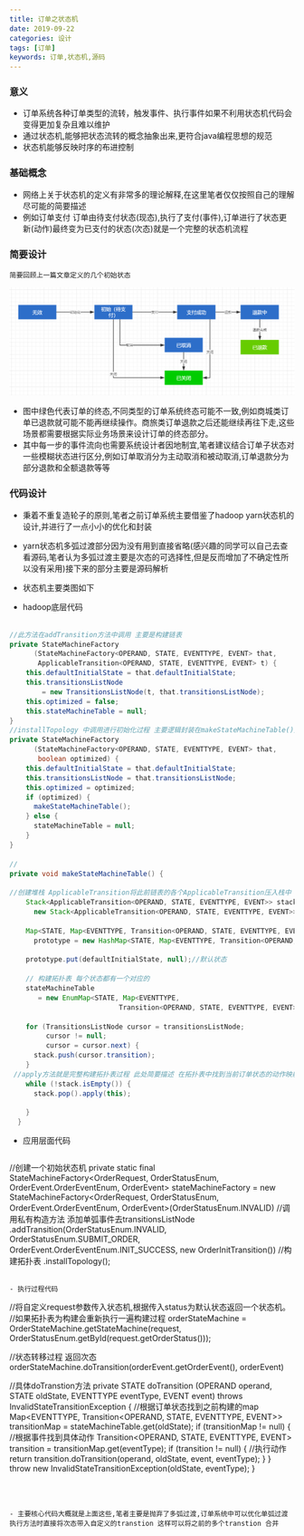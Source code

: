 ```yaml
---
title: 订单之状态机
date: 2019-09-22 
categories: 设计
tags: [订单]
keywords: 订单,状态机,源码
---
```


### 意义

- 订单系统各种订单类型的流转，触发事件、执行事件如果不利用状态机代码会变得更加复杂且难以维护
- 通过状态机,能够把状态流转的概念抽象出来,更符合java编程思想的规范
- 状态机能够反映时序的布进控制

<!--more--> 

### 基础概念

- 网络上关于状态机的定义有非常多的理论解释,在这里笔者仅仅按照自己的理解尽可能的简要描述
- 例如订单支付 订单由待支付状态(现态),执行了支付(事件),订单进行了状态更新(动作)最终变为已支付的状态(次态)就是一个完整的状态机流程

### 简要设计

	简要回顾上一篇文章定义的几个初始状态
 ![state](/images/orderImage/state.png)

- 图中绿色代表订单的终态,不同类型的订单系统终态可能不一致,例如商城类订单已退款就可能不能再继续操作。商旅类订单退款之后还能继续再往下走,这些场景都需要根据实际业务场景来设计订单的终态部分。
- 其中每一步的事件流向也需要系统设计者因地制宜,笔者建议结合订单子状态对一些模糊状态进行区分,例如订单取消分为主动取消和被动取消,订单退款分为部分退款和全额退款等等

### 代码设计
- 秉着不重复造轮子的原则,笔者之前订单系统主要借鉴了hadoop yarn状态机的设计,并进行了一点小小的优化和封装
- yarn状态机多弧过渡部分因为没有用到直接省略(感兴趣的同学可以自己去查看源码,笔者认为多弧过渡主要是次态的可选择性,但是反而增加了不确定性所以没有采用)接下来的部分主要是源码解析

- 状态机主要类图如下

- hadoop底层代码
```java

//此方法在addTransition方法中调用 主要是构建链表
private StateMachineFactory
      (StateMachineFactory<OPERAND, STATE, EVENTTYPE, EVENT> that,
       ApplicableTransition<OPERAND, STATE, EVENTTYPE, EVENT> t) {
    this.defaultInitialState = that.defaultInitialState;
    this.transitionsListNode 
        = new TransitionsListNode(t, that.transitionsListNode);
    this.optimized = false;
    this.stateMachineTable = null;
}
//installTopology 中调用进行初始化过程 主要逻辑封装在makeStateMachineTable()方法中
private StateMachineFactory
      (StateMachineFactory<OPERAND, STATE, EVENTTYPE, EVENT> that,
       boolean optimized) {
    this.defaultInitialState = that.defaultInitialState;
    this.transitionsListNode = that.transitionsListNode;
    this.optimized = optimized;
    if (optimized) {
      makeStateMachineTable();
    } else {
      stateMachineTable = null;
    }
}
  
//
private void makeStateMachineTable() {

//创建堆栈 ApplicableTransition将此前链表的各个ApplicableTransition压入栈中
    Stack<ApplicableTransition<OPERAND, STATE, EVENTTYPE, EVENT>> stack =
      new Stack<ApplicableTransition<OPERAND, STATE, EVENTTYPE, EVENT>>();

    Map<STATE, Map<EVENTTYPE, Transition<OPERAND, STATE, EVENTTYPE, EVENT>>>
      prototype = new HashMap<STATE, Map<EVENTTYPE, Transition<OPERAND, STATE, EVENTTYPE, EVENT>>>();

    prototype.put(defaultInitialState, null);//默认状态

    // 构建拓扑表 每个状态都有一个对应的
    stateMachineTable
       = new EnumMap<STATE, Map<EVENTTYPE,
                           Transition<OPERAND, STATE, EVENTTYPE, EVENT>>>(prototype);

    for (TransitionsListNode cursor = transitionsListNode;
         cursor != null;
         cursor = cursor.next) {
      stack.push(cursor.transition);
    }
 //apply方法就是完整构建拓扑表过程 此处简要描述 在拓扑表中找到当前订单状态的动作映射map,然后把动作放入此map中
    while (!stack.isEmpty()) {
      stack.pop().apply(this);
     
    }
  }
```

- 应用层面代码
  ```java
//创建一个初始状态机
private static final StateMachineFactory<OrderRequest, OrderStatusEnum, OrderEvent.OrderEventEnum, OrderEvent> stateMachineFactory = new StateMachineFactory<OrderRequest, OrderStatusEnum, OrderEvent.OrderEventEnum, OrderEvent>(OrderStatusEnum.INVALID)
//调用私有构造方法 添加单弧事件去transitionsListNode
.addTransition(OrderStatusEnum.INVALID, OrderStatusEnum.SUBMIT_ORDER, OrderEvent.OrderEventEnum.INIT_SUCCESS, new OrderInitTransition()) 
//构建拓扑表
.installTopology();
  ```

- 执行过程代码

  ```
  //将自定义request参数传入状态机,根据传入status为默认状态返回一个状态机。
  //如果拓扑表为构建会重新执行一遍构建过程
  orderStateMachine = OrderStateMachine.getStateMachine(request, OrderStatusEnum.getById(request.getOrderStatus()));
  
  //状态转移过程 返回次态
  orderStateMachine.doTransition(orderEvent.getOrderEvent(), orderEvent)
  
  //具体doTranstion方法
  private STATE doTransition
             (OPERAND operand, STATE oldState, EVENTTYPE eventType, EVENT event)
        throws InvalidStateTransitionException {
      //根据订单状态找到之前构建的map
      Map<EVENTTYPE, Transition<OPERAND, STATE, EVENTTYPE, EVENT>> transitionMap
        = stateMachineTable.get(oldState);
      if (transitionMap != null) {
      //根据事件找到具体动作
        Transition<OPERAND, STATE, EVENTTYPE, EVENT> transition
            = transitionMap.get(eventType);
        if (transition != null) {
        	//执行动作
          return transition.doTransition(operand, oldState, event, eventType);
        }
      }
      throw new InvalidStateTransitionException(oldState, eventType);
    }
  
  ```



- 主要核心代码大概就是上面这些,笔者主要是抛弃了多弧过渡,订单系统中可以优化单弧过渡执行方法时直接将次态带入自定义的transtion 这样可以将之前的多个transtion 合并